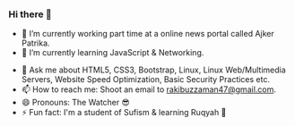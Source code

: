 ### Hi there 👋

- 🔭 I’m currently working part time at a online news portal called Ajker Patrika.
- 🌱 I’m currently learning JavaScript & Networking.
<!-- 👯 I’m looking to collaborate on ...
**- 🤔 I’m looking for help with ... -->
- 💬 Ask me about HTML5, CSS3, Bootstrap, Linux, Linux Web/Multimedia Servers, Website Speed Optimization, Basic Security Practices etc.
- 📫 How to reach me: Shoot an email to rakibuzzaman47@gmail.com.
- 😄 Pronouns: The Watcher 😎
- ⚡ Fun fact: I'm a student of Sufism & learning Ruqyah 👻
<!--
**Rakibuzzaman47/rakibuzzaman47** is a ✨ _special_ ✨ repository because its `README.md` (this file) appears on your GitHub profile.

Here are some ideas to get you started:

- 🔭 I’m currently working on ...
- 🌱 I’m currently learning J
- 👯 I’m looking to collaborate on ...
- 🤔 I’m looking for help with ...
- 💬 Ask me about ...
- 📫 How to reach me: ...
- 😄 Pronouns: ...
- ⚡ Fun fact: ...
-->
